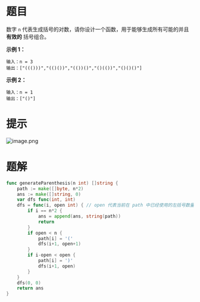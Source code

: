 # 题目

数字 `n` 代表生成括号的对数，请你设计一个函数，用于能够生成所有可能的并且 **有效的** 括号组合。

 

**示例 1：**

```
输入：n = 3
输出：["((()))","(()())","(())()","()(())","()()()"]
```

**示例 2：**

```
输入：n = 1
输出：["()"]
```



# 提示

![image.png](https://pic.leetcode-cn.com/1600428729-tjBQsP-image.png)



# 题解

```go
func generateParenthesis(n int) []string {
	path := make([]byte, n*2)
	ans := make([]string, 0)
	var dfs func(int, int)
	dfs = func(i, open int) { // open 代表当前在 path 中已经使用的左括号数量
		if i == n*2 {
			ans = append(ans, string(path))
			return
		}
		if open < n {
			path[i] = '('
			dfs(i+1, open+1)
		}
		if i-open < open {
			path[i] = ')'
			dfs(i+1, open)
		}
	}
	dfs(0, 0)
	return ans
}
```

